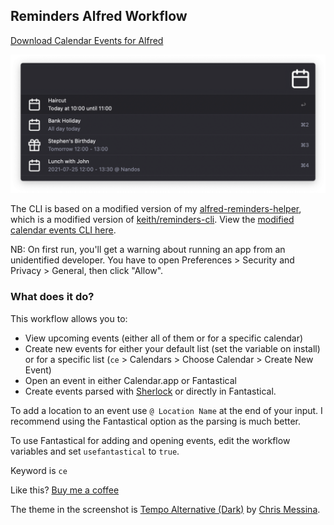 ## Reminders Alfred Workflow

[Download Calendar Events for Alfred](https://github.com/rknightuk/alfred-workflows/raw/main/workflows/reminders/calendar-events.alfredworkflow)

![Calendar Events for Alfred workflow](screenshot.png)

The CLI is based on a modified version of my [alfred-reminders-helper](https://github.com/rknightuk/alfred-reminders-helper), which is a modified version of [keith/reminders-cli](https://github.com/keith/reminders-cli). View the [modified calendar events CLI here](https://github.com/rknightuk/alfred-calendars-helper).

NB: On first run, you'll get a warning about running an app from an unidentified developer. You have to open Preferences > Security and Privacy > General, then click "Allow".

### What does it do?

This workflow allows you to:

- View upcoming events (either all of them or for a specific calendar)
- Create new events for either your default list (set the variable on install) or for a specific list (`ce` > Calendars > Choose Calendar > Create New Event)
- Open an event in either Calendar.app or Fantastical
- Create events parsed with [Sherlock](https://github.com/neilgupta/Sherlock) or directly in Fantastical.

To add a location to an event use `@ Location Name` at the end of your input. I recommend using the Fantastical option as the parsing is much better.

To use Fantastical for adding and opening events, edit the workflow variables and set `usefantastical` to `true`.

Keyword is `ce`

Like this? [Buy me a coffee](https://monzo.me/robbknight)

The theme in the screenshot is [Tempo Alternative (Dark)](https://github.com/chrismessina/alfred-theme-tempo#tempo-alternative-dark) by [Chris Messina](https://github.com/chrismessina).

